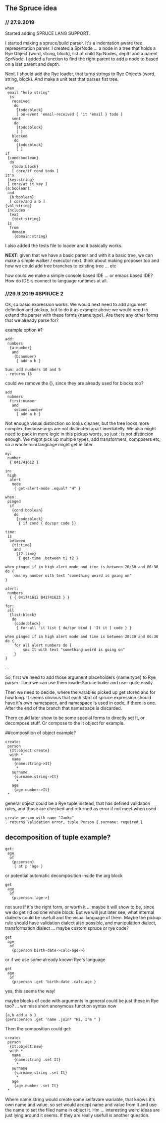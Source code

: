 ## The Spruce idea

### // 27.9.2019 

Started adding SPRUCE LANG SUPPORT.

I started making a spruce/build parser. It's a indentation aware tree representation parser.
I created a SprNode ... a node in a tree that holds a Rye Object (word, string, block), list of child SprNodes, depth
and a parent SprNode.
I added a function to find the right parent to add a node to based on a last parent and depth.

Next. I should add the Rye loader, that turns strings to Rye Objects (word, string, block). And make a unit test that parses
fist tree.

    when
     email "help string"
      is 
       received 
        do
         {todo:block}
         [ on-event 'email-received { 'it 'email } todo ]
       sent
        do
         {todo:block}
         [ ]
       blocked
        do
         {todo:block}
         [ ]     
    if
     {cond:boolean}
      do
       {todo:block}
       [ core/if cond todo ]
    it's
     {key:string}
     [ core/at it key ]
    {a:boolean}
     and
      {b:boolean}
      [ core/and a b ]
    {val:string}
     includes
      text
       {text:string}
     is
      from
       domain
        {domain:string}
	
I also added the tests file to loader and it basically works.

**NEXT**: given that we have a basic parser and with it a basic tree, we can make a simple walker / executor next.
think about making proposer too and how we could add tree branches to existing tree ... etc

how could we make a simple console based IDE ... or emacs based IDE? How do IDE-s connect to language runtimes at all.

### //29.9.2019 #SPRUCE 2

Ok, so basic expression works. We would next need to add argument definition and pickup, but to do it as example above we
would need to extend the parser with these forms {name:type}. Are there any other forms that we already parse for?

example option #1:

	add:
	 numbers
	  {a:number}
	   and
	    {b:number}
	     { add a b }
	
	Sum: add numbers 10 and 5 
	. returns 15

could we remove the {}, since they are already used for blocks too?

	add
	 nubmers
	  first:number
	   and
	    second:number
		 { add a b }
	
Not enough visual distinction so looks cleaner, but the tree looks more complex, because
args are not distincted apart imediatelly. We also might need to pack in more logic in this
pickup words, so just : is not distincion enough. We might pick up multiple types, add transformers, 
composers etc, so a whole mini language might get in later.

	my:
	 number
	  { 041741612 }

	in:
	 high
	  alert
	   mode
	    { get-alert-mode .equal? "H" }

	when:
	 pinged
	  if
	   {cond:boolean}
	    do
		 {code:block}
		  { if cond { do/spr code }}

	time:
	 is
	  between
	   {t1:time}
	    and
		 {t2:time}
		  { get-time .between t1 t2 }

	when pinged if in high alert mode and time is between 20:30 and 06:30 do {
		sms my number with text "something weird is going on"
	}

	alert:
	 numbers 
	  { { 041741612 041741623 } }

	for:
	 all
	  {list:block}
	   do
	    {code:block}
		 { for-all 'it list { do/spr bind [ 'It it ] code } }

	when pinged if in high alert mode and time is between 20:30 and 06:30 do {
		for all alert numbers do { 
			sms It with text "something weird is going on"
		}
	}

...

So, first we need to add those argument placeholders {name:type} to Rye parser. 
Then we can use them inside Spruce builer and user quite easily.

Then we need to decide, where the varables picked up get stored and for how 
long. It seems obvious that each start of spruce expression should have it's own
namespace, and namespace is used in code, if there is one. After the end of 
the branch that namespace is discarded.

There could later show to be some special forms to directly set It, or decompose
stuff. Or compose to the It object for example.

##composition of object example?

	create:
	 person
	  {It:object:create}
	  with *
	   name
	    {name:string->It}
		 *
	   surname
	    {surname:string->It}
		 *
	   age
	    {age:number->It}
	 *

general object could be a Rye tuple instead, that has defined validation rules, and those
are checked and returned as error if not meet when used



	create person with name "Janko"
	. returns Validation error, tuple Person { surname: required }

## decomposition of tuple example?

	get:
	 age
	  of
	   {p:person}
	    { at p 'age }
	
or potential automatic decomposition inside the arg block

	get
	 age
	  of
	   {p:person:'age->}
	   
not sure if it's the right form, or worth it ... maybe it will show to be, since we do get rid od one whole block. But we will
jsut later see, what internal dialects could be usefull and the visual language of them. Maybe the pickup rule should have validation dialect also possible, and manipulation dialect, transformation dialect ... maybe custom spruce or rye code?

	get
	 age
	  of
	   {p:person'birth-date->calc-age->}

or if we use some already known Rye's language

	get
	 age
	  of
	   {p:person .get 'birth-date .calc-age }
	   
yes, this seems the way!

maybe blocks of code with arguments in general could be just these in Rye too? ... we miss short anonymous function syntax now

	{a,b add a b }
	{pers:person .get 'name .join* "Hi, I'm " }

Then the composition could get:

	create:
	 person
	  {It:object:new}
	  with *
	   name
	    {name:string .set It}
		 *
	   surname
	    {surname:string .set It}
		 *
	   age
	    {age:number .set It}
	 *
	 
Where name:string would create some selfavare wariable, that knows it's own name and value. so set would accept name and value from it and use the name to set the filed name in object It. Hm ... interesting weird ideas are just lying around it seems. If they are really usefull is another question.


